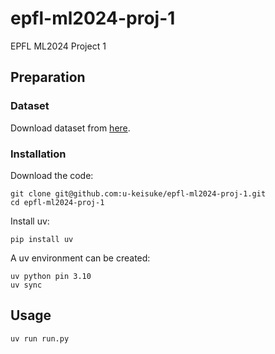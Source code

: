 # epfl-ml2024-proj-1
EPFL ML2024 Project 1

## Preparation

### Dataset

Download dataset from [here](https://github.com/epfml/ML_course/tree/main/projects/project1/data).

### Installation

Download the code:
```
git clone git@github.com:u-keisuke/epfl-ml2024-proj-1.git
cd epfl-ml2024-proj-1
```

Install uv:
```
pip install uv
```

A uv environment can be created:
```
uv python pin 3.10
uv sync
```

## Usage
```
uv run run.py
```

